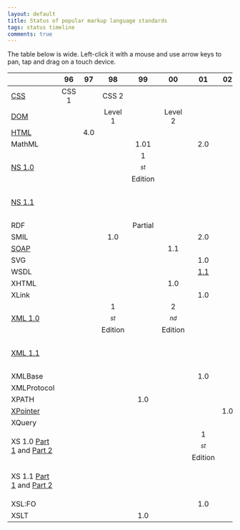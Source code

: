 ```yaml
---
layout: default
title: Status of popular markup language standards
tags: status timeline
comments: true
---
```


The table below is wide. Left-click it with a mouse and use arrow keys to pan, tap and drag on a touch device.

|                                                                                                          |  96   |  97   |         98         |         99         |         00         |                          01                          |  02   |         04         |         06         |                  07                  |         08         |         09         |   11    |         12         |  14   |  16   |  17   |
| -------------------------------------------------------------------------------------------------------- | :---: | :---: | :----------------: | :----------------: | :----------------: | :--------------------------------------------------: | :---: | :----------------: | :----------------: | :----------------------------------: | :----------------: | :----------------: | :-----: | :----------------: | :---: | :---: | :---: |
| [CSS](https://www.w3.org/TR/CSS/)                                                                        | CSS 1 |       |       CSS 2        |                    |                    |                                                      |       |                    |                    |                                      |                    |                    | CSS 2.1 |                    |       |       |       |
| [DOM](https://www.w3.org/DOM/)                                                                           |       |       |      Level 1       |                    |      Level 2       |                                                      |       |                    |                    |                                      |                    |                    |         |                    |       |       |       |
| [HTML](https://www.w3.org/html/)                                                                         |       |  4.0  |                    |                    |                    |                                                      |       |                    |                    |                                      |                    |                    |         |                    |  5.0  |  5.1  |  5.2  |
| MathML                                                                                                   |       |       |                    |        1.01        |                    |                         2.0                          |       |                    |                    |                                      |                    |                    |         |                    |       |       |       |
| [NS 1.0](https://www.w3.org/TR/xml-names/)                                                               |       |       |                    | 1$$^{st}$$ Edition |                    |                                                      |       |                    | 2$$^{nd}$$ Edition |                                      |                    | 3$$^{rd}$$ Edition |         |                    |       |       |       |
| [NS 1.1](https://www.w3.org/TR/xml-names11/)                                                             |       |       |                    |                    |                    |                                                      |       | 1$$^{st}$$ Edition | 2$$^{nd}$$ Edition |                                      |                    |                    |         |                    |       |       |       |
| RDF                                                                                                      |       |       |                    |      Partial       |                    |                                                      |       |                    |                    |                                      |                    |                    |         |                    |       |       |       |
| SMIL                                                                                                     |       |       |        1.0         |                    |                    |                         2.0                          |       |                    |                    |                                      |                    |                    |         |                    |       |       |       |
| [SOAP](https://www.w3.org/TR/soap/)                                                                      |       |       |                    |                    |        1.1         |                                                      |       |                    |                    |                 1.2                  |                    |                    |         |                    |       |       |       |
| SVG                                                                                                      |       |       |                    |                    |                    |                         1.0                          |       |                    |                    |                                      |                    |                    |         |                    |       |       |       |
| WSDL                                                                                                     |       |       |                    |                    |                    | [1.1](https://www.w3.org/TR/2001/NOTE-wsdl-20010315) |       |                    |                    | [2.0](https://www.w3.org/TR/wsdl20/) |                    |                    |         |                    |       |       |       |
| XHTML                                                                                                    |       |       |                    |                    |        1.0         |                                                      |       |                    |                    |                                      |                    |                    |         |                    |       |       |       |
| XLink                                                                                                    |       |       |                    |                    |                    |                         1.0                          |       |                    |                    |                                      |                    |                    |         |                    |       |       |       |
| [XML 1.0](https://www.w3.org/TR/xml/)                                                                    |       |       | 1$$^{st}$$ Edition |                    | 2$$^{nd}$$ Edition |                                                      |       | 3$$^{rd}$$ Edition | 4$$^{th}$$ Edition |                                      | 5$$^{th}$$ Edition |                    |         |                    |       |       |       |
| [XML 1.1](https://www.w3.org/TR/xml11/)                                                                  |       |       |                    |                    |                    |                                                      |       | 1$$^{st}$$ Edition | 2$$^{nd}$$ Edition |                                      |                    |                    |         |                    |       |       |       |
| XMLBase                                                                                                  |       |       |                    |                    |                    |                         1.0                          |       |                    |                    |                                      |                    |                    |         |                    |       |       |       |
| XMLProtocol                                                                                              |       |       |                    |                    |                    |                                                      |       |                    |                    |                                      |                    |                    |         |                    |       |       |       |
| XPATH                                                                                                    |       |       |                    |        1.0         |                    |                                                      |       |                    |                    |                                      |                    |                    |         |                    |       |       |       |
| [XPointer](https://www.w3.org/TR/xptr/)                                                                  |       |       |                    |                    |                    |                                                      |  1.0  |                    |                    |                                      |                    |                    |         |                    |       |       |       |
| XQuery                                                                                                   |       |       |                    |                    |                    |                                                      |       |                    |                    |                                      |                    |                    |         |                    |       |       |       |
| XS 1.0 [Part 1](https://www.w3.org/TR/xmlschema-1/) and [Part 2](https://www.w3.org/TR/xmlschema-2/)     |       |       |                    |                    |                    |                  1$$^{st}$$ Edition                  |       | 2$$^{nd}$$ Edition |                    |                                      |                    |                    |         |                    |       |       |       |
| XS 1.1 [Part 1](https://www.w3.org/TR/xmlschema11-1/) and [Part 2](https://www.w3.org/TR/xmlschema11-2/) |       |       |                    |                    |                    |                                                      |       |                    |                    |                                      |                    |                    |         | 1$$^{st}$$ Edition |       |       |       |
| XSL:FO                                                                                                   |       |       |                    |                    |                    |                         1.0                          |       |                    |                    |                                      |                    |                    |         |                    |       |       |       |
| XSLT                                                                                                     |       |       |                    |        1.0         |                    |                                                      |       |                    |                    |                                      |                    |                    |         |                    |       |       |       |

